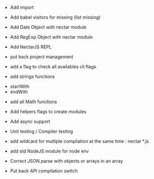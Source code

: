 * Add import

* Add babel visitors for missing (list missing)

* Add Date Object with nectar module

* Add RegExp Object with nectar module

* Add NectarJS REPL

* put back project management

* add a flag to check all availables cli flags

* add strings functions
- startWith 
- endWith

* add all Math functions

* Add helpers flags to create modules

* Add async support

* Unit testing / Compiler testing

* add wildcard for multiple compilation at the same time : nectar *.js

* add std NodeJS module for node env

* Correct JSON.parse with objects or arrays in an array

* Put back API compilation switch

